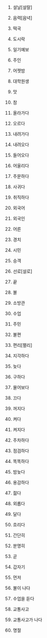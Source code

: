 1. 설날[설랄]
2. 음력[음녁]
3. 떡국
4. 도시락 
5. 일기예보
6. 주인
7. 어젯밤
8. 대학원생
9. 맛
10. 참
11. 올라가다
12. 오르다
13. 내려가다
14. 내려오다
15. 들어오다

16. 어울리다
17. 주문하다
18. 사귀다
19. 취직하다
20. 외국어
21. 외국인
22. 어른
23. 경치
24. 시민
25. 승객 
26. 선로[설로]
27. 끝
28. 불
29. 소방관
30. 수업

31. 주민
32. 불편
33. 편리[펼리]
34. 지각하다
35. 늦다
36. 구하다
37. 물어보다
38. 끄다
39. 꺼지다
40. 켜다
41. 켜지다
42. 주차하다
43. 점검하다
44. 똑똑하다
45. 밤늦다

46. 용감하다
47. 젊다
48. 외롭다
49. 달다
50. 흐리다
51. 간단히
52. 분명히
53. 곧
54. 갑자기
55. 먼저
56. 불이 나다
57. 수업을 듣다
58. 교통사고
59. 교통사고가 나다
60. 명절